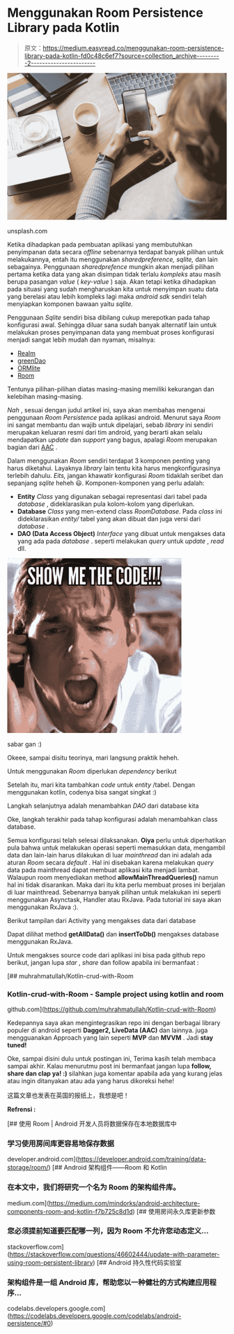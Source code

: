 # Menggunakan Room Persistence Library pada Kotlin

> 原文：<https://medium.easyread.co/menggunakan-room-persistence-library-pada-kotlin-fd0c48c6ef7?source=collection_archive---------2----------------------->

![](img/74f111034b19e3af06f3e5baf586d1db.png)

unsplash.com

Ketika dihadapkan pada pembuatan aplikasi yang membutuhkan penyimpanan data secara *offline* sebenarnya terdapat banyak pilihan untuk melakukannya, entah itu menggunakan *sharedpreference, sqlite,* dan lain sebagainya. Penggunaan *sharedprefence* mungkin akan menjadi pilihan pertama ketika data yang akan disimpan tidak terlalu *kompleks* atau masih berupa pasangan *value* ( *key-value* ) saja. Akan tetapi ketika dihadapkan pada situasi yang sudah mengharuskan kita untuk menyimpan suatu data yang berelasi atau lebih kompleks lagi maka *android sdk* sendiri telah menyiapkan komponen bawaan yaitu *sqlite.*

Penggunaan *Sqlite* sendiri bisa dibilang cukup merepotkan pada tahap konfigurasi awal. Sehingga diluar sana sudah banyak alternatif lain untuk melakukan proses penyimpanan data yang membuat proses konfigurasi menjadi sangat lebih mudah dan nyaman, misalnya:

*   [Realm](https://realm.io/blog/realm-for-android/)
*   [greenDao](http://greenrobot.org/greendao/)
*   [ORMlite](http://ormlite.com/sqlite_java_android_orm.shtml)
*   [Room](https://developer.android.com/topic/libraries/architecture/room)

Tentunya pilihan-pilihan diatas masing-masing memiliki kekurangan dan kelebihan masing-masing.

*Nah* , sesuai dengan judul artikel ini, saya akan membahas mengenai penggunaan *Room Persistence* pada aplikasi android. Menurut saya *Room* ini sangat membantu dan wajib untuk dipelajari, sebab *library* ini sendiri merupakan keluaran resmi dari tim android, yang berarti akan selalu mendapatkan *update* dan *support* yang bagus, apalagi *Room* merupakan bagian dari [AAC](https://developer.android.com/topic/libraries/architecture/) .

Dalam menggunakan *Room* sendiri terdapat 3 komponen penting yang harus diketahui. Layaknya *library* lain tentu kita harus mengkonfigurasinya terlebih dahulu. *Eits,* jangan khawatir konfigurasi *Room* tidaklah seribet dan sepanjang *sqlite* heheh 😃. Komponen-komponen yang perlu adalah:

*   **Entity** *Class* yang digunakan sebagai representasi dari tabel pada *database* , dideklarasikan pula kolom-kolom yang diperlukan.
*   **Database**
    *Class* yang men-extend class *RoomDatabase.* Pada *class* ini dideklarasikan *entity/* tabel yang akan dibuat dan juga versi dari *database* .
*   **DAO (Data Access Object)**
    *Interface* yang dibuat untuk mengakses data yang ada pada *database* . seperti melakukan *query* untuk *update* , *read* dll.

![](img/f46523590f27c244960560b5fea4d5a4.png)

sabar gan :)

Okeee, sampai disitu teorinya, mari langsung praktik heheh.

Untuk menggunakan *Room* diperlukan *dependency* berikut

Setelah itu, mari kita tambahkan *code* untuk *entity* /tabel. Dengan menggunakan kotlin, codenya bisa sangat singkat :)

Langkah selanjutnya adalah menambahkan *DAO* dari database kita

Oke, langkah terakhir pada tahap konfigurasi adalah menambahkan class database.

Semua konfigurasi telah selesai dilaksanakan. **Oiya** perlu untuk diperhatikan pula bahwa untuk melakukan operasi seperti memasukkan data, mengambil data dan lain-lain harus dilakukan di luar *mainthread* dan ini adalah ada aturan *Room* secara *default* . Hal ini disebakan karena melakukan *query* data pada mainthread dapat membuat aplikasi kita menjadi lambat. Walaupun room menyediakan method **allowMainThreadQueries()** namun hal ini tidak disarankan. Maka dari itu kita perlu membuat proses ini berjalan di luar mainthread. Sebenarnya banyak pilihan untuk melakukan ini seperti menggunakan Asynctask, Handler atau RxJava. Pada tutorial ini saya akan menggunakan RxJava :).

Berikut tampilan dari Activity yang mengakses data dari database

Dapat dilihat method **getAllData()** dan **insertToDb()** mengakses database menggunakan RxJava.

Untuk mengakses source code dari aplikasi ini bisa pada github repo berikut, jangan lupa *star* , *share* dan follow apabila ini bermanfaat :

[](https://github.com/muhrahmatullah/Kotlin-crud-with-Room) [## muhrahmatullah/Kotlin-crud-with-Room

### Kotlin-crud-with-Room - Sample project using kotlin and room

github.com](https://github.com/muhrahmatullah/Kotlin-crud-with-Room) 

Kedepannya saya akan mengintegrasikan repo ini dengan berbagai library populer di android seperti **Dagger2, LiveData (AAC)** dan lainnya. juga mengguanakan Approach yang lain seperti **MVP** dan **MVVM** . Jadi **stay tuned!**

Oke, sampai disini dulu untuk postingan ini, Terima kasih telah membaca sampai akhir. Kalau menurutmu post ini bermanfaat jangan lupa **follow, share dan clap ya! :)** silahkan juga komentar apabila ada yang kurang jelas atau ingin ditanyakan atau ada yang harus dikoreksi hehe!

这篇文章也发表在英国的报纸上，我想是吧！

**Refrensi :**

[](https://developer.android.com/training/data-storage/room/) [## 使用 Room | Android 开发人员将数据保存在本地数据库中

### 学习使用房间库更容易地保存数据

developer.android.com](https://developer.android.com/training/data-storage/room/) [](https://medium.com/mindorks/android-architecture-components-room-and-kotlin-f7b725c8d1d) [## Android 架构组件——Room 和 Kotlin

### 在本文中，我们将研究一个名为 Room 的架构组件库。

medium.com](https://medium.com/mindorks/android-architecture-components-room-and-kotlin-f7b725c8d1d) [](https://stackoverflow.com/questions/46602444/update-with-parameter-using-room-persistent-library) [## 使用房间永久库更新参数

### 您必须提前知道要匹配哪一列，因为 Room 不允许您动态定义…

stackoverflow.com](https://stackoverflow.com/questions/46602444/update-with-parameter-using-room-persistent-library)  [## Android 持久性代码实验室

### 架构组件是一组 Android 库，帮助您以一种健壮的方式构建应用程序…

codelabs.developers.google.com](https://codelabs.developers.google.com/codelabs/android-persistence/#0)